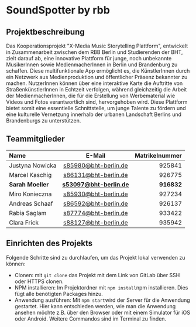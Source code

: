 # SoundSpotter by rbb

## Projektbeschreibung

Das Kooperationsprojekt "X-Media Music Storytelling Plattform", entwickelt in Zusammenarbeit zwischen dem RBB Berlin und Studierenden der BHT, zielt darauf ab, eine innovative Plattform für junge, noch unbekannte MusikerInnen sowie MedienmacherInnen in Berlin und Brandenburg zu schaffen. Diese multifunktionale App ermöglicht es, die KünstlerInnen durch ein Netzwerk aus Medienproduktion und öffentlicher Präsenz bekannter zu machen. NutzerInnen können über eine interaktive Karte die Auftritte von StraßenkünstlerInnen in Echtzeit verfolgen, während gleichzeitig die Arbeit der MedienmacherInnen, die für die Erstellung von Werbematerial wie Videos und Fotos verantwortlich sind, hervorgehoben wird. Diese Plattform bietet somit eine essentielle Schnittstelle, um junge Talente zu fördern und eine kulturelle Vernetzung innerhalb der urbanen Landschaft Berlins und Brandenburgs zu unterstützen.

## Teammitglieder
| Name              | E-Mail | Matrikelnummer |
| :---------------- | :------: | ----: |
| Justyna Nowicka | s85980@bht-berlin.de | 925841 |
| Marcel Kaschig  | s86131@bht-berlin.de | 926775 |
| **Sarah Moeller**   |  **s53097@bht-berlin.de** | **916832** |
| Miro Konieczna |  s85930@bht-berlin.de   | 927234 |
| Andreas Schaaf |  s86592@bht-berlin.de   | 926137 |
| Rabia Saglam |  s87774@bht-berlin.de   | 933422 |
| Clara Frick |  s88127@bht-berlin.de   | 935942 |

## Einrichten des Projekts
Folgende Schritte sind zu durchlaufen, um das Projekt lokal verwenden zu können:
- Clonen: mit ```git clone``` das Projekt mit dem Link von GitLab über SSH oder HTTPS clonen.
- NPM installieren: Im Projektordner mit ```npm install```npm installieren. Dies fügt alle benötigten Packages hinzu.
- Anwendung ausführen: Mit ```npm start```wird der Server für die Anwendung gestartet. Hier kann entschieden werden, wie man die Anwendung ansehen möchte z.B. über den Browser oder mit einem Simulator für iOS oder Android. Weitere Commandos sind im Terminal zu finden.
